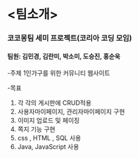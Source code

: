 <h1><팀소개></h1>
<h3>코코몽팀 세미 프로젝트(코리아 코딩 모임)</h3>
<h4>팀원: 김민경, 김란미, 박소미, 도승진, 홍순욱</h4>


-주제
1인가구를 위한 커뮤니티 웹사이트

-목표
1. 각 각의 게시판에 CRUD적용
2. 사용자마이페이지, 관리자마이페이지 구현
3. 이미지 업로드 및 페이징
5. 쪽지 기능 구현
6. css , HTML , SQL 사용
7. Java, JavaScript 사용


